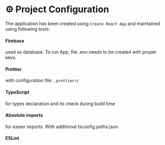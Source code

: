 # ⚙️ Project Configuration

The application has been created using `Create React App` and maintained using following tools:

#### Firebase
used as database. To run App, file .env needs to be created with proper keys. 

#### Prettier
with configuration file: `.prettierrc` 

#### TypeScript
for types declaration and its check during build time

#### Absolute imports
for easier imports. With additional tsconfig.paths.json

#### ESLint